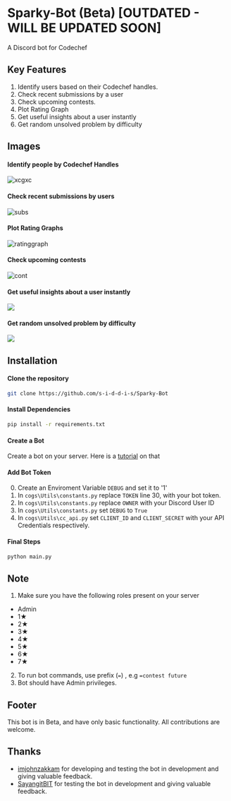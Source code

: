 # Sparky-Bot (Beta) [OUTDATED - WILL BE UPDATED SOON]

A Discord bot for Codechef

## Key Features
1. Identify users based on their Codechef handles.
2. Check recent submissions by a user
3. Check upcoming contests.
4. Plot Rating Graph
5. Get useful insights about a user instantly
6. Get random unsolved problem by difficulty

## Images

#### Identify people by Codechef Handles
<img src="https://i.ibb.co/5xhYtBy/xcgxc.png" alt="xcgxc" border="0">

#### Check recent submissions by users
<img src="https://i.ibb.co/4m4M0zT/subs.png" alt="subs" border="0">

#### Plot Rating Graphs
<img src="https://i.ibb.co/SKkQVJz/ratinggraph.png" alt="ratinggraph" border="0">

#### Check upcoming contests
<img src="https://i.ibb.co/TMVnwyg/cont.png" alt="cont" border="0">

#### Get useful insights about a user instantly
![](https://i.ibb.co/23kzXBS/sssss.png)

#### Get random unsolved problem by difficulty
![](https://i.ibb.co/7nGGYMb/Capture.png)

## Installation

#### Clone the repository

```bash
git clone https://github.com/s-i-d-d-i-s/Sparky-Bot
```
#### Install Dependencies

```bash
pip install -r requirements.txt
```

#### Create a Bot

Create a bot on your server. Here is a [tutorial](https://github.com/reactiflux/discord-irc/wiki/Creating-a-discord-bot-&-getting-a-token) on that

#### Add Bot Token
0. Create an Enviroment Variable `DEBUG` and set it to '1'
1. In `cogs\Utils\constants.py` replace `TOKEN` line 30, with your bot token.
2. In `cogs\Utils\constants.py` replace `OWNER` with your Discord User ID
3. In `cogs\Utils\constants.py` set `DEBUG` to `True`
4. In `cogs\Utils\cc_api.py` set `CLIENT_ID` and `CLIENT_SECRET` with your API Credentials respectively.


#### Final Steps 

```bash
python main.py
```

## Note

1. Make sure you have the following roles present on your server
 - Admin
 - 1★
 - 2★
 - 3★
 - 4★
 - 5★
 - 6★
 - 7★
2. To run bot commands, use prefix (`=`) , e.g `=contest future`
3. Bot should have Admin privileges.


## Footer

This bot is in Beta, and have only basic functionality.
All contributions are welcome.

## Thanks

- [imjohnzakkam](https://github.com/imjohnzakkam) for developing and testing the bot in development and giving valuable feedback.
- [SayangitBIT](https://github.com/SayangitBIT) for testing the bot in development and giving valuable feedback.

